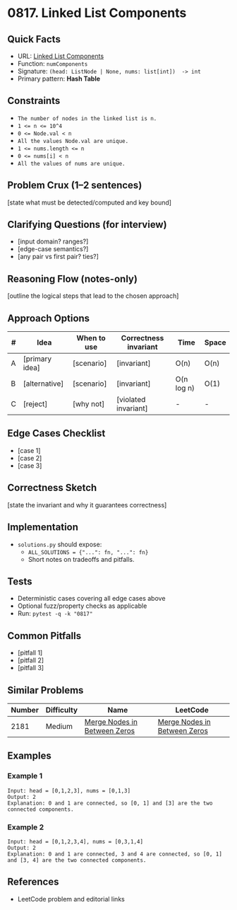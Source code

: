 # 0817. Linked List Components

## Quick Facts

- URL: [Linked List Components](https://leetcode.com/problems/linked-list-components/)
- Function: `numComponents`
- Signature: `(head: ListNode | None, nums: list[int])  -> int`
- Primary pattern: **Hash Table**

## Constraints

- `The number of nodes in the linked list is n.`
- `1 <= n <= 10^4`
- `0 <= Node.val < n`
- `All the values Node.val are unique.`
- `1 <= nums.length <= n`
- `0 <= nums[i] < n`
- `All the values of nums are unique.`

## Problem Crux (1–2 sentences)

[state what must be detected/computed and key bound]

## Clarifying Questions (for interview)

- [input domain? ranges?]
- [edge-case semantics?]
- [any pair vs first pair? ties?]

## Reasoning Flow (notes-only)

[outline the logical steps that lead to the chosen approach]

## Approach Options

| # | Idea | When to use | Correctness invariant | Time | Space |
|---|------|-------------|-----------------------|------|-------|
| A | [primary idea] | [scenario] | [invariant] | O(n) | O(n) |
| B | [alternative] | [scenario] | [invariant] | O(n log n) | O(1) |
| C | [reject] | [why not] | [violated invariant] | - | - |

## Edge Cases Checklist

- [case 1]
- [case 2]
- [case 3]

## Correctness Sketch

[state the invariant and why it guarantees correctness]

## Implementation

- `solutions.py` should expose:
  - `ALL_SOLUTIONS = {"...": fn, "...": fn}`
  - Short notes on tradeoffs and pitfalls.

## Tests

- Deterministic cases covering all edge cases above
- Optional fuzz/property checks as applicable
- Run: `pytest -q -k "0817"`

## Common Pitfalls

- [pitfall 1]
- [pitfall 2]
- [pitfall 3]

## Similar Problems

| Number | Difficulty | Name | LeetCode |
|---|---|---|---|
| 2181 | Medium | [Merge Nodes in Between Zeros](../2181-merge-nodes-in-between-zeros/readme.md) | [Merge Nodes in Between Zeros](https://leetcode.com/problems/merge-nodes-in-between-zeros/) |

## Examples

### Example 1

```text
Input: head = [0,1,2,3], nums = [0,1,3]
Output: 2
Explanation: 0 and 1 are connected, so [0, 1] and [3] are the two connected components.
```

### Example 2

```text
Input: head = [0,1,2,3,4], nums = [0,3,1,4]
Output: 2
Explanation: 0 and 1 are connected, 3 and 4 are connected, so [0, 1] and [3, 4] are the two connected components.
```

## References

- LeetCode problem and editorial links
